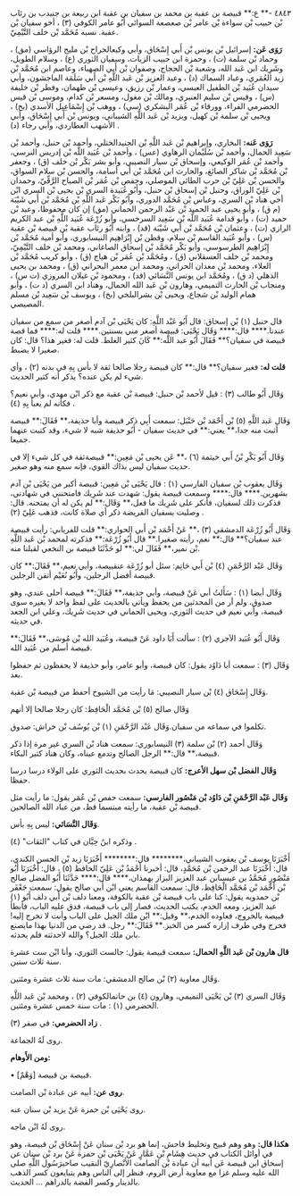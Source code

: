 ٤٨٤٣ -** ع:** قبيصة بن عقبة بن محمد بن سفيان بن عقبة ابن ربيعة بن جنيدب بن رئاب بْن حبيب بْن سواءة بْن عامر بْن صعصعة السوائي أَبُو عامر الكوفي (٣) ، أخو سفيان بْن عقبة. نسبه مُحَمَّد بْن خلف التَّيْمِيّ.

**رَوَى عَن:** إسرائيل بْن يونس بْن أَبي إِسْحَاق، وأبي وكيعالجراح بْن مليح الرؤاسي (مق) ، وحماد بْن سلمة (ت) ، وحمزة ابن حبيب الزيات، وسفيان الثوري (ع) ، وسلام الطويل، وشَرِيك ابن عَبد الله، وشعبة بْن الحجاج، وصفوان بْن أَبي الصهباء، وعاصم ابن مُحَمَّد بْن زيد العُمَري، وعباد السماك (د) ، وعبد العزيز بْن عَبد اللَّهِ بْن أَبي سَلَمَة الماجشون، وأبي سيدان عُبَيد بْن الطفيل العبسي، وعمار بْن رزيق، وعيسى بْن طهمان، وفطر بْن خليفة (س) ، وقيس بْن سليم العنبري، ومالك بْن مغول، ومسعر بْن كدام، وموسى بْن قيس الحضرمي الفراء، وورقاء بْن عُمَر اليشكري (سي) ، ووهب بْن إِسْمَاعِيل الأسدي (بخ) ، ويحيى بْن سلمة بْن كهيل، ويزيد بْن عَبد اللَّهِ الشيباني، ويونس بْن أَبي إِسْحَاق، وأبي الأشهب العطاردي، وأبي رجاء (د) .

**رَوَى عَنه:** البخاري، وإبراهيم بْن عَبد اللَّهِ بْن الجنيدالختلي، وأحمد بْن حنبل، وأحمد بْن سَعِيد الحمال، وأحمد بْن سُلَيْمان الرهاوي (عس) ، وأحمد بْن عُبَيد اللَّه بْن إدريس النرسي، وأحمد بْن عُمَر الوكيعي، وإسحاق بْن سيار النصيبي، وأبو بشر بَكْر بْن خلف (ق) ، وجعفر بْن مُحَمَّد بْن شاكر الصائغ، والحارث ابن مُحَمَّد بْن أَبي أسامة، والحسن بْن سلام السواق، والحسن بْن عَلِيّ بْن حرب الطائي الموصلي، وحفص بْن عُمَر بْن الصباح الرَّقِّيّ، وحمدان بْن عَلِيّ الوراق، وحنبل بْن إسحاق بْن حنبل، وأَبُو عُبَيدة السري بْن يحيى بْن السري ابْن أخي هناد بْن السري، وعباس بْن مُحَمَّد الدوري، وأَبُو بَكْر عَبد اللَّهِ بْن مُحَمَّد بْن أَبي شَيْبَة (م ق) ، وأبو يحيى عبد الحميد بْن عَبْد الرحمن الحماني (مق) إن كان محفوظا، وعبد بْن حميد (ت) ، وأبو قدامة عُبَيد اللَّه بْن سَعِيد السرخسي، وأبو زُرْعَة عُبَيد اللَّهِ بْن عبد الكريم الرازي (ت) ، وعثمان بْن مُحَمَّد بْن أَبي شَيْبَة (قد) ، وابنه أَبُو رئاب عقبة بْن قبيصة بْن عقبة (س) ، وأبو عُبَيد القاسم بْن سلام، وقطن بْن إِبْرَاهِيم النيسابوري، وأبو أمية مُحَمَّد بْن إِبْرَاهِيم الطرسوسي، وأبو بَكْر مُحَمَّد بْن إسحاق الصاغاني، ومحمد بْن خلف التَّيْمِيّ، ومحمد بْن خلف العسقلاني (ق) ، ومُحَمَّد بْن عُمَر بْن هياج (ق) ، وأبو كريب مُحَمَّد بْن العلاء، ومحمد بْن معدان الحراني، ومحمد ابن معمر البحراني (ق) ، ومحمد بن يحيى الذهلي (د ق) ، ومُحَمَّد ابن يونس النَّسَائي (قد) ، ومحمود بْن غيلان المروزي (ت س) ، ومنجاب بْن الحارث التميمي، وهارون بْن عَبد الله الحمال، وهناد ابن السري (د ت) ، وأبو همام الوليد بْن شجاع، ويحيى بْن بشرالبلخي (بخ) ، ويوسف بْن سَعِيد بْن مسلم المصيصي.

قال حنبل (١) بْن إسحاق: قال أَبُو عَبْد اللَّهِ: كان يَحْيَى بْن آدم أصغر من سمع من سفيان عندنا.**** قال:**** وَقَال يَحْيَى: قبيصة أصغر مني بسنتين.**** قلت له:**** فما قصة قبيصة في سفيان؟** فَقَالَ أَبُو عبد اللَّه:** كَانَ كثير الغلط. قلت له: فغير هذا؟ قال: كان صغيرا لا يضبط.

**قلت له:** فغير سفيان؟** قال:** كان قبيصة رجلا صالحا ثقة لا بأس بِهِ في بدنه (٢) ، وأي شيء لم يكن عنده؟ يذكر أنه كثير الحديث.

وَقَال أَبُو طالب (٣) : قيل لأحمد بْن حنبل: قبيصة بْن عقبة مع ذكر ابْن مهدي، وأبي نعيم؟ فكأنه لم يعبأ بِهِ (٤) .

وَقَال عَبد اللَّهِ (٥) بْن أَحْمَد بْن حَنْبَل: سمعت أَبِي ذكر قبيصة وأبا حذيفة،** فَقَالَ:** قبيصة أثبت منه جدا،** يعني:** في حديث سفيان - أَبُو حذيفة شبه لا شيء، وقد كتبت عنهما جميعا.

وَقَال أَبُو بَكْرِ بْنُ أَبي خيثمة (٦) ،** عَن يحيى بْن مَعِين:** قبيصةثقة في كل شيء إلا في حديث سفيان ليس بذاك القوي، فإنه سمع منه وهو صغير.

وَقَال يعقوب بْن سفيان الفارسي (١) : قال يَحْيَى بْن مَعِين: قبيصة أكبر من يَحْيَى بْن آدم بشهرين.**** قال:**** وسمعت قبيصة يقول: شهدت عند شَرِيك فامتحنني في شهادتي، فذكرت ذلك لسفيان، فأنكر على شَرِيك ما فعل،** وَقَال:** لم يكن له أن يمتحنه. قال: وصليت بسفيان الفريضة ذكر أي صلاة كانت، فذهب عَلِيّ (٢) .

وَقَال أَبُو زُرْعَة الدمشقي (٣) ،** عَنْ أَحْمَد بْن أَبي الحواري:** قلت للفريابي: رأيت قبيصة عند سفيان؟** قال:** نعم، رأيته صغيرا.** قال أَبُو زُرْعَة:** فذكرته لمحمد بْن عَبد اللَّهِ بْن نمير،** فَقَالَ لي:** لو حَدَّثَنَا قبيصة بن النخعي لقبلنا منه.

وَقَال عَبْد الرَّحْمَنِ (٤) بْن أَبي حَاتِم: سئل أبو زُرْعَة عنقبيصة، وأبي نعيم،** فَقَالَ:** كان قبيصة أفضل الرجلين، وأَبُو نُعَيْم أتقن الرجلين.

وَقَال أيضا (١) : سَأَلتُ أبي عَنْ قبيصة، وأبي حذيفة،** فَقَالَ:** قبيصة أحلى عندي، وهو صدوق، ولم أر من المحدثين من يحفظ ويأتي بالحديث على لفظ واحد لا يغيره سوى قبيصة، وأبي نعيم في حديث الثوري، ويحيى الحماني في حديث شَرِيك، وعلي ابن الجعد في حديثه.

وَقَال أَبُو عُبَيد الآجري (٢) : سألت أَبَا داود عَنْ قبيصة، وعُبَيد الله بْن مُوسَى،** فَقَالَ:** قبيصة أسلم من عُبَيد الله.

وَقَال (٣) : سمعت أبا دَاوُد يقول: كان قبيصة، وأبو عامر، وأبو حذيفة لا يحفظون ثم حفظوا بعد.

وَقَال إِسْحَاق (٤) بْن سيار النصيبي: مَا رأيت من الشيوخ أحفظ من قبيصة بْن عقبة.

وَقَال صالح (٥) بْن مُحَمَّد الْحَافِظ: كان رجلا صالحا إلا أنهم

تكلموا في سماعه من سفيان.وَقَال عَبْد الرَّحْمَنِ (١) بْن يُوسُف بْن خراش: صدوق.

وَقَال أحمد (٢) بْن سلمة (٣) النيسابوري: سمعت هناد بْن السري غير مرة إذا ذكر قبيصة،** قال:** الرجل الصالح وتدمع عيناه، وكان هناد كثير البكاء.

**وَقَال الفضل بْن سهل الأعرج:** كان قبيصة يحدث بحديث الثوري على الولاء درسا درسا حفظا.

**وَقَال عَبْد الرَّحْمَنِ بْن دَاوُد بْن مَنْصُور الفارسي:** سمعت حفص بْن عُمَر يقول: ما رأيت مثل قبيصة بْن عقبة، ما رأيته مبتسما قط، من عباد الله الصالحين.

**وَقَال النَّسَائي:** ليس بِهِ بأس.

وذكره ابنُ حِبَّان في كتاب "الثقات" (٤) .

أَخْبَرَنَا يوسف بْن يعقوب الشيباني،******** قال:******** أَخْبَرَنَا زيد بْن الحسن الكندي، قال: أَخْبَرَنَا عبد الرحمن بْن مُحَمَّدٍ، قال: أخبرنا أَحْمَدُ بْن عَلِيّ الحافظ (٥) ، قال: أَخْبَرَنَا أَبُو مَنْصُورٍ مُحَمَّدُ بن عيسىابن عبد العزيز البزاز بهمذان،**** قال:**** حَدَّثَنَا أَبُو الفضل صالح بْن أَحْمَد بْن مُحَمَّد الْحَافِظ، قال: سمعت القاسم يعني ابْن أَبي صالح يقول: سمعت جَعْفَر بْن حمدويه يقول: كنا على باب قبيصة بْن عقبة بالكوفة، ومعنا دلف بْن أَبي دلف أَبُو (١) عبد العزيز، ومعه الخدم، يكتب الحديث، فصار إلى باب قبيصة، فدق عليه الباب، فأبطأ قبيصة بالخروج، فعاوده الخدم،** وقيل:** ابْن ملك الجبل على الباب وأنت لا تخرج إليه! فخرج وفي طرف إزاره كسر من الخبز.** فَقَالَ:** رجل. قد رضي من الدنيا بهذا مايصنع بابن ملك الجبل؟ والله لاحدثته فلم يحدثه.

**قال هارون بْن عَبد اللَّهِ الحمال:** سمعت قبيصة يقول: جالست الثوري، وأنا ابْن ست عشرة سنة ثلاث سنين.

وَقَال معاوية (٢) بْن صالح الدمشقي: مات سنة ثلاث عشرة ومئتين.

وَقَال السري (٣) بْن يَحْيَى التميمي، وهارون (٤) بن حاتمالكوفي (٢) ، ومحمد بْن عَبد اللَّهِ الحضرمي (١) : مات سنة خمس عشرة ومئتين.

**زاد الحضرمي:** في صفر (٣) .

روى لَهُ الجماعة.

**ومن الأَوهام:**

• [وَهْمٌ] قبيصة بن قبيصة.

**روى عن:** أبيه عن عبادة بْن الصامت.

روى يَحْيَى بْن حمزة عَنْ يزيد بْن سنان عنه.

روى لَهُ ابْن ماجه.

**هكذا قال:** وهو وهم قبيح وتخليط فاحش، إنما هو برد بْن سنان عَنْ إِسْحَاق بْن قبيصة، وهو في أوائل الكتاب في حديث هِشَامِ بْنِ عَمَّارٍ عَنْ يَحْيَى بْن حمزة عَنْ برد بْن سنان عن إسحاق ابن قبيصة عَن أبيه أن عبادة بْن الصامت الأَنْصارِيّ النقيب صاحبرَسُول اللَّهِ صلى الله عليه وسلم غزا مع معاوية أرض الروم، فنظر إلى الناس وهم يتبايعون كسر الذهب بالدينار وكسر الفضة بالدراهم ... الحديث.